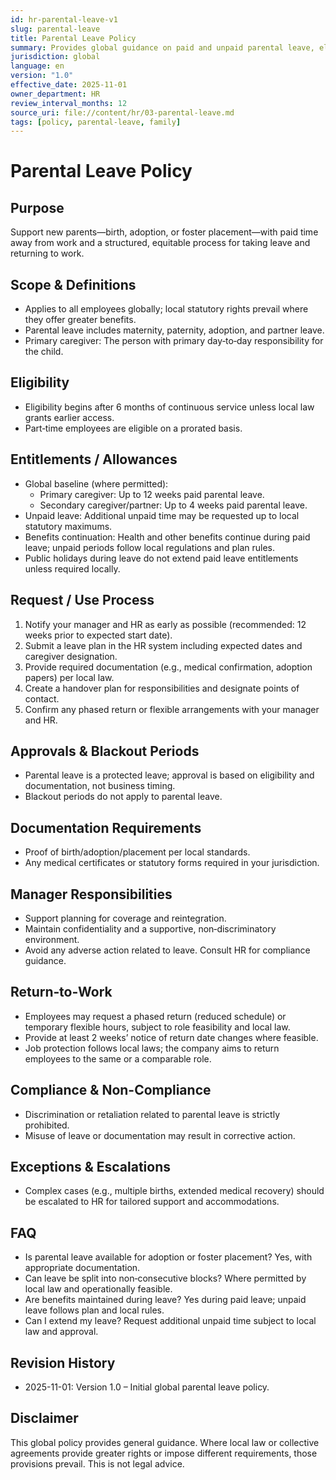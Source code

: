 ```yaml
---
id: hr-parental-leave-v1
slug: parental-leave
title: Parental Leave Policy
summary: Provides global guidance on paid and unpaid parental leave, eligibility, duration, process, and return‑to‑work.
jurisdiction: global
language: en
version: "1.0"
effective_date: 2025-11-01
owner_department: HR
review_interval_months: 12
source_uri: file://content/hr/03-parental-leave.md
tags: [policy, parental-leave, family]
---
```


# Parental Leave Policy

## Purpose
Support new parents—birth, adoption, or foster placement—with paid time away from work and a structured, equitable process for taking leave and returning to work.

## Scope & Definitions
- Applies to all employees globally; local statutory rights prevail where they offer greater benefits.
- Parental leave includes maternity, paternity, adoption, and partner leave.
- Primary caregiver: The person with primary day‑to‑day responsibility for the child.

## Eligibility
- Eligibility begins after 6 months of continuous service unless local law grants earlier access.
- Part‑time employees are eligible on a prorated basis.

## Entitlements / Allowances
- Global baseline (where permitted):
  - Primary caregiver: Up to 12 weeks paid parental leave.
  - Secondary caregiver/partner: Up to 4 weeks paid parental leave.
- Unpaid leave: Additional unpaid time may be requested up to local statutory maximums.
- Benefits continuation: Health and other benefits continue during paid leave; unpaid periods follow local regulations and plan rules.
- Public holidays during leave do not extend paid leave entitlements unless required locally.

## Request / Use Process
1. Notify your manager and HR as early as possible (recommended: 12 weeks prior to expected start date).
2. Submit a leave plan in the HR system including expected dates and caregiver designation.
3. Provide required documentation (e.g., medical confirmation, adoption papers) per local law.
4. Create a handover plan for responsibilities and designate points of contact.
5. Confirm any phased return or flexible arrangements with your manager and HR.

## Approvals & Blackout Periods
- Parental leave is a protected leave; approval is based on eligibility and documentation, not business timing.
- Blackout periods do not apply to parental leave.

## Documentation Requirements
- Proof of birth/adoption/placement per local standards.
- Any medical certificates or statutory forms required in your jurisdiction.

## Manager Responsibilities
- Support planning for coverage and reintegration.
- Maintain confidentiality and a supportive, non‑discriminatory environment.
- Avoid any adverse action related to leave. Consult HR for compliance guidance.

## Return‑to‑Work
- Employees may request a phased return (reduced schedule) or temporary flexible hours, subject to role feasibility and local law.
- Provide at least 2 weeks’ notice of return date changes where feasible.
- Job protection follows local laws; the company aims to return employees to the same or a comparable role.

## Compliance & Non-Compliance
- Discrimination or retaliation related to parental leave is strictly prohibited.
- Misuse of leave or documentation may result in corrective action.

## Exceptions & Escalations
- Complex cases (e.g., multiple births, extended medical recovery) should be escalated to HR for tailored support and accommodations.

## FAQ
- Is parental leave available for adoption or foster placement? Yes, with appropriate documentation.
- Can leave be split into non‑consecutive blocks? Where permitted by local law and operationally feasible.
- Are benefits maintained during leave? Yes during paid leave; unpaid leave follows plan and local rules.
- Can I extend my leave? Request additional unpaid time subject to local law and approval.

## Revision History
- 2025-11-01: Version 1.0 – Initial global parental leave policy.

## Disclaimer
This global policy provides general guidance. Where local law or collective agreements provide greater rights or impose different requirements, those provisions prevail. This is not legal advice.


